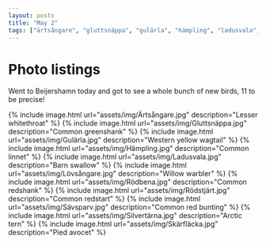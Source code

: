 ```yaml
---
layout: postx
title: "May 2"
tags: ["ärtsångare", "gluttsnäppa", "gulärla", "hämpling", "ladusvala", "lövsångare", "rödbena", "rödstjärt", "sävsparv", "silvertärna", "skärfläcka"]
---
```

# Photo listings
Went to Beijershamn today and got to see a whole bunch of new birds, 11 to be precise!

{% include image.html url="assets/img/Ärtsångare.jpg" description="Lesser whitethroat" %}
{% include image.html url="assets/img/Gluttsnäppa.jpg" description="Common greenshank" %}
{% include image.html url="assets/img/Gulärla.jpg" description="Western yellow wagtail" %}
{% include image.html url="assets/img/Hämpling.jpg" description="Common linnet" %}
{% include image.html url="assets/img/Ladusvala.jpg" description="Barn swallow" %}
{% include image.html url="assets/img/Lövsångare.jpg" description="Willow warbler" %}
{% include image.html url="assets/img/Rödbena.jpg" description="Common redshank" %}
{% include image.html url="assets/img/Rödstjärt.jpg" description="Common redstart" %}
{% include image.html url="assets/img/Sävsparv.jpg" description="Common red bunting" %}
{% include image.html url="assets/img/Silvertärna.jpg" description="Arctic tern" %}
{% include image.html url="assets/img/Skärfläcka.jpg" description="Pied avocet" %}
